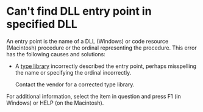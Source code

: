
# Can't find DLL entry point in specified DLL

An entry point is the name of a DLL (Windows) or code resource (Macintosh) procedure or the ordinal representing the procedure. This error has the following causes and solutions:



- A  [type library](b8bdf64f-5920-1ae9-16d0-b26d09524a30.md) incorrectly described the entry point, perhaps misspelling the name or specifying the ordinal incorrectly.
    
    Contact the vendor for a corrected type library.
    

For additional information, select the item in question and press F1 (in Windows) or HELP (on the Macintosh).
